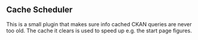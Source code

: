 Cache Scheduler
---------------

This is a small plugin that makes sure info cached CKAN queries are never too old.
The cache it clears is used to speed up e.g. the start page figures.